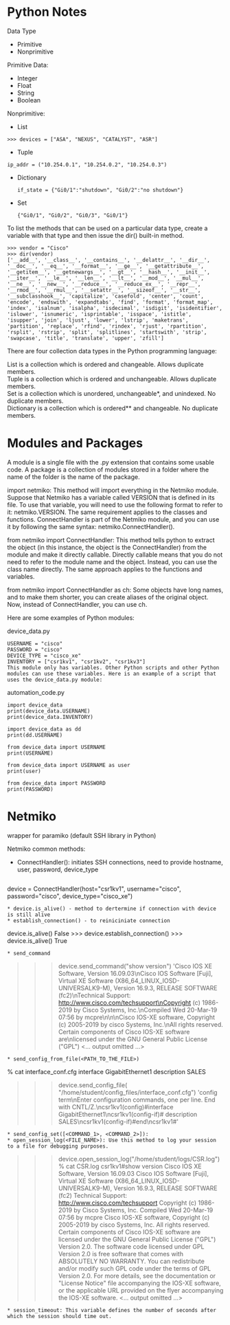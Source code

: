 # Python Notes
Data Type
* Primitive
* Nonprimitive

Primitive Data:
* Integer
* Float
* String
* Boolean

 Nonprimitive:
 * List
```
>>> devices = ["ASA", "NEXUS", "CATALYST", "ASR"]
```
 * Tuple
  ```
  ip_addr = ("10.254.0.1", "10.254.0.2", "10.254.0.3")
  ```
 * Dictionary
   ```
   if_state = {"Gi0/1":"shutdown", "Gi0/2":"no shutdown"}
   ```
 * Set
   ```
   {"Gi0/1", "Gi0/2", "Gi0/3", "Gi0/1"}
   ```

To list the methods that can be used on a particular data type, create a variable with that type and then issue the dir() built-in method. 
```
>>> vendor = "Cisco"
>>> dir(vendor)
['__add__', '__class__', '__contains__', '__delattr__', '__dir__', '__doc__', '__eq__', '__format__', '__ge__', '__getattribute__', '__getitem__', '__getnewargs__', '__gt__', '__hash__', '__init__', '__iter__', '__le__', '__len__', '__lt__', '__mod__', '__mul__', '__ne__', '__new__', '__reduce__', '__reduce_ex__', '__repr__', '__rmod__', '__rmul__', '__setattr__', '__sizeof__', '__str__', '__subclasshook__', 'capitalize', 'casefold', 'center', 'count', 'encode', 'endswith', 'expandtabs', 'find', 'format', 'format_map', 'index', 'isalnum', 'isalpha', 'isdecimal', 'isdigit', 'isidentifier', 'islower', 'isnumeric', 'isprintable', 'isspace', 'istitle', 'isupper', 'join', 'ljust', 'lower', 'lstrip', 'maketrans', 'partition', 'replace', 'rfind', 'rindex', 'rjust', 'rpartition', 'rsplit', 'rstrip', 'split', 'splitlines', 'startswith', 'strip', 'swapcase', 'title', 'translate', 'upper', 'zfill']
```


   
 
There are four collection data types in the Python programming language:

List is a collection which is ordered and changeable. Allows duplicate members.  
Tuple is a collection which is ordered and unchangeable. Allows duplicate members.  
Set is a collection which is unordered, unchangeable*, and unindexed. No duplicate members.  
Dictionary is a collection which is ordered** and changeable. No duplicate members.  

# Modules and Packages
 A module is a single file with the .py extension that contains some usable code. A package is a collection of modules stored in a folder where the name of the folder is the name of the package.

 import netmiko: This method will import everything in the Netmiko module. Suppose that Netmiko has a variable called VERSION that is defined in its file. To use that variable, you will need to use the following format to refer to it: netmiko.VERSION. The same requirement applies to the classes and functions. ConnectHandler is part of the Netmiko module, and you can use it by following the same syntax: netmiko.ConnectHandler().

from netmiko import ConnectHandler: This method tells python to extract the object (in this instance, the object is the ConnectHandler) from the module and make it directly callable. Directly callable means that you do not need to refer to the module name and the object. Instead, you can use the class name directly. The same approach applies to the functions and variables.

from netmiko import ConnectHandler as ch: Some objects have long names, and to make them shorter, you can create aliases of the original object. Now, instead of ConnectHandler, you can use ch.

Here are some examples of Python modules:

device_data.py
```
USERNAME = "cisco"
PASSWORD = "cisco"
DEVICE_TYPE = "cisco_xe"
INVENTORY = ["csr1kv1", "csr1kv2", "csr1kv3"]
This module only has variables. Other Python scripts and other Python modules can use these variables. Here is an example of a script that uses the device_data.py module:
```
automation_code.py
```
import device_data
print(device_data.USERNAME)
print(device_data.INVENTORY)
```
```
import device_data as dd
print(dd.USERNAME)

from device_data import USERNAME
print(USERNAME)

from device_data import USERNAME as user 
print(user)

from device_data import PASSWORD 
print(PASSWORD)
```

# Netmiko
wrapper for paramiko (default SSH library in Python)

Netmiko common methods:
* ConnectHandler(): initiates SSH connections, need to provide hostname, user, password, device_type
  ```
device = ConnectHandler(host="csr1kv1", username="cisco", password="cisco", device_type="cisco_xe")
```
* device.is_alive() - method to dertermine if connection with device is still alive
* establish_connection() - to reiniciniate connection
```
device.is_alive() False >>> device.establish_connection() >>> device.is_alive() True
```
* send_command
```
>>> device.send_command("show version")
'Cisco IOS XE Software, Version 16.09.03\nCisco IOS Software [Fuji], Virtual XE Software (X86_64_LINUX_IOSD-UNIVERSALK9-M), Version 16.9.3, RELEASE SOFTWARE (fc2)\nTechnical Support: http://www.cisco.com/techsupport\nCopyright (c) 1986-2019 by Cisco Systems, Inc.\nCompiled Wed 20-Mar-19 07:56 by mcpre\n\n\nCisco IOS-XE software, Copyright (c) 2005-2019 by cisco Systems, Inc.\nAll rights reserved.  Certain components of Cisco IOS-XE software are\nlicensed under the GNU General Public License ("GPL") 
<... output omitted ...>
```
* send_config_from_file(<PATH_TO_THE_FILE>)
```
% cat interface_conf.cfg
interface GigabitEthernet1
  description SALES
>>> device.send_config_file( "/home/student/config_files/interface_conf.cfg")
'config term\nEnter configuration commands, one per line.  End with CNTL/Z.\ncsr1kv1(config)#interface GigabitEthernet1\ncsr1kv1(config-if)#  description SALES\ncsr1kv1(config-if)#end\ncsr1kv1#'
>>>
```
* send_config_set([<COMMAND_1>, <COMMAND_2>]):
* open_session_log(<FILE_NAME>): Use this method to log your session to a file for debugging purposes.
```

>>> device.open_session_log("/home/student/logs/CSR.log")
% cat CSR.log
csr1kv1#show version 
Cisco IOS XE Software, Version 16.09.03
Cisco IOS Software [Fuji], Virtual XE Software (X86_64_LINUX_IOSD-UNIVERSALK9-M), Version 16.9.3, RELEASE SOFTWARE (fc2)
Technical Support: http://www.cisco.com/techsupport
Copyright (c) 1986-2019 by Cisco Systems, Inc.
Compiled Wed 20-Mar-19 07:56 by mcpre
Cisco IOS-XE software, Copyright (c) 2005-2019 by cisco Systems, Inc.
All rights reserved.  Certain components of Cisco IOS-XE software are
licensed under the GNU General Public License ("GPL") Version 2.0.  The
software code licensed under GPL Version 2.0 is free software that comes
with ABSOLUTELY NO WARRANTY.  You can redistribute and/or modify such
GPL code under the terms of GPL Version 2.0.  For more details, see the
documentation or "License Notice" file accompanying the IOS-XE software,
or the applicable URL provided on the flyer accompanying the IOS-XE
software.
<... output omitted ...>
```
* session_timeout: This variable defines the number of seconds after which the session should time out.




 
